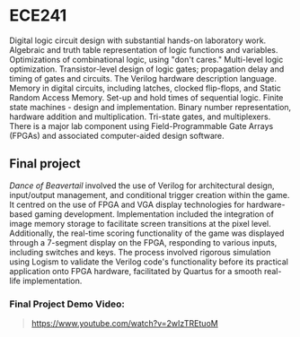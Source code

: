 # ECE241

Digital logic circuit design with substantial hands-on laboratory work. Algebraic and truth table representation of logic functions and variables. Optimizations of combinational logic, using "don't cares." Multi-level logic optimization. Transistor-level design of logic gates; propagation delay and timing of gates and circuits. The Verilog hardware description language. Memory in digital circuits, including latches, clocked flip-flops, and Static Random Access Memory. Set-up and hold times of sequential logic. Finite state machines - design and implementation. Binary number representation, hardware addition and multiplication. Tri-state gates, and multiplexers. There is a major lab component using Field-Programmable Gate Arrays (FPGAs) and associated computer-aided design software.

## Final project
_Dance of Beavertail_ involved the use of Verilog for architectural design, input/output management, and conditional trigger creation within the game. It centred on the use of FPGA and VGA display technologies for hardware-based gaming development. Implementation included the integration of image memory storage to facilitate screen transitions at the pixel level. Additionally, the real-time scoring functionality of the game was displayed through a 7-segment display on the FPGA, responding to various inputs, including switches and keys. The process involved rigorous simulation using Logism to validate the Verilog code's functionality before its practical application onto FPGA hardware, facilitated by Quartus for a smooth real-life implementation.

### Final Project Demo Video:
> https://www.youtube.com/watch?v=2wIzTREtuoM
